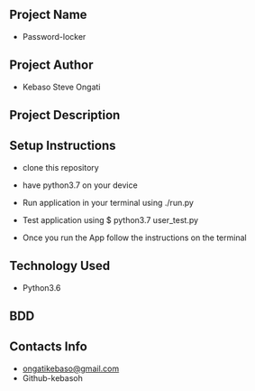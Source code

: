 ## Project Name
 - Password-locker
## Project Author
- Kebaso Steve Ongati
## Project Description

## Setup Instructions
- clone this repository

- have python3.7 on your device

- Run application in your terminal using ./run.py

- Test application using $ python3.7 user_test.py

- Once you run the App follow the instructions on the terminal
## Technology Used
- Python3.6
## BDD

## Contacts Info
- ongatikebaso@gmail.com
- Github-kebasoh



